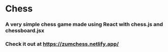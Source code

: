 # Chess

### A very simple chess game made using React with chess.js and chessboard.jsx

### Check it out at https://zumchess.netlify.app/
